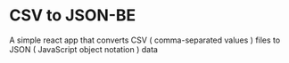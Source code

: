 # CSV to JSON-BE
A simple react app that converts CSV ( comma-separated values ) files to JSON ( JavaScript object notation ) data
